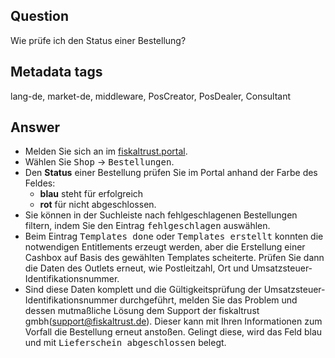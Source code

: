 ## Question

Wie prüfe ich den Status einer Bestellung?

## Metadata tags

lang-de, market-de, middleware, PosCreator, PosDealer, Consultant

## Answer

* Melden Sie sich an im [fiskaltrust.portal](https://portal.fiskaltrust.de/Account/Login?returnUrl=%2fHome%2fDashboard).
* Wählen Sie <kbd>Shop</kbd>  &rarr; <kbd>Bestellungen</kbd>.
* Den **Status** einer Bestellung prüfen Sie im Portal anhand der Farbe des Feldes:
    * **blau** steht für erfolgreich
    * **rot** für nicht abgeschlossen.
* Sie können in der Suchleiste nach fehlgeschlagenen Bestellungen filtern, indem Sie den Eintrag <kbd>fehlgeschlagen</kbd> auswählen.
* Beim Eintrag  <kbd>Templates done</kbd> oder <kbd>Templates erstellt</kbd> konnten die notwendigen Entitlements erzeugt werden, aber die Erstellung einer Cashbox auf Basis des gewählten Templates scheiterte. Prüfen Sie dann die Daten des Outlets erneut, wie Postleitzahl, Ort und Umsatzsteuer-Identifikationsnummer. 
* Sind diese Daten komplett und die Gültigkeitsprüfung der Umsatzsteuer-Identifikationsnummer durchgeführt, melden Sie das Problem und dessen mutmaßliche Lösung dem Support der fiskaltrust gmbh(support@fiskaltrust.de). Dieser kann mit Ihren Informationen zum Vorfall die Bestellung erneut anstoßen. Gelingt diese, wird das Feld blau und mit <kbd>Lieferschein abgeschlossen</kbd> belegt.
